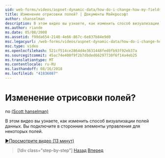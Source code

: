 ```yaml
---
uid: web-forms/videos/aspnet-dynamic-data/how-do-i-change-how-my-fields-render
title: Изменение отрисовки полей? | Документы Майкрософт
author: shanselman
description: В этом видео вы узнаете, как изменить способ визуализации полей данных. Вы подключите в сторонние элементы управления для некоторых полей.
ms.author: riande
ms.date: 05/08/2008
ms.assetid: f99da654-2148-4e66-867c-6e837b84e9d0
msc.legacyurl: /web-forms/videos/aspnet-dynamic-data/how-do-i-change-how-my-fields-render
msc.type: video
ms.openlocfilehash: 521cf514ce2864d4e3631448fed0fb93f92eb37a
ms.sourcegitcommit: 45ac74e400f9f2b7dbded66297730f6f14a4eb25
ms.translationtype: MT
ms.contentlocale: ru-RU
ms.lasthandoff: 08/16/2018
ms.locfileid: "41836087"
---
```

<a name="how-do-i-change-how-my-fields-render"></a>Изменение отрисовки полей?
====================
по [(Scott hanselman)](https://github.com/shanselman)

В этом видео вы узнаете, как изменить способ визуализации полей данных. Вы подключите в сторонние элементы управления для некоторых полей.

[&#9654;Просмотрите видео (13 минут)](https://channel9.msdn.com/Blogs/ASP-NET-Site-Videos/how-do-i-change-how-my-fields-render)

> [!div class="step-by-step"]
> [Назад](how-do-i-enable-inline-gridview-editing.md)
> [Вперед](how-do-i-handle-business-logic-exceptions.md)

